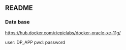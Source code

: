 ## README

### Data base
https://hub.docker.com/r/epiclabs/docker-oracle-xe-11g/

user: DP_APP
pwd:  password